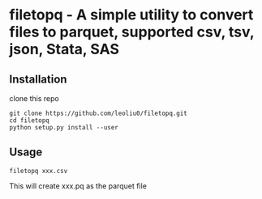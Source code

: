 # filetopq - A simple utility to convert files to parquet, supported csv, tsv, json, Stata, SAS

## Installation
clone this repo
```
git clone https://github.com/leoliu0/filetopq.git
cd filetopq
python setup.py install --user
```

## Usage
```
filetopq xxx.csv
```
This will create xxx.pq as the parquet file
